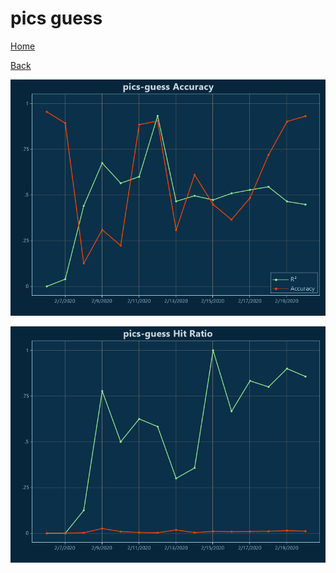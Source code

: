 # pics guess

[Home](../index.md)

[Back](pics.md)

![pics-guess R²](../images/pics_guess_Accuracy.png "pics-guess R²")

![pics-guess Hit Ratio](../images/pics_guess_HitRatio.png "pics-guess Hit Ratio")

